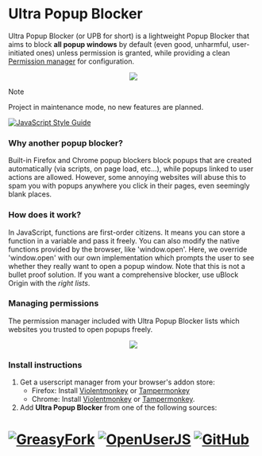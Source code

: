 # Ultra Popup Blocker

Ultra Popup Blocker (or UPB for short) is a lightweight Popup Blocker that aims to block **all popup windows** by default (even good, unharmful, user-initiated ones) unless permission is granted, while providing a clean [Permission manager][whtlstid] for configuration.

<p align="center"><img src="https://raw.githubusercontent.com/Eskander/ultra-popup-blocker/main/img/bottom-bar.png"></p>

> [!Note]  
> Project in maintenance mode, no new features are planned.

[![JavaScript Style Guide](https://cdn.rawgit.com/standard/standard/master/badge.svg)](https://github.com/standard/standard)

### Why another popup blocker?
Built-in Firefox and Chrome popup blockers block popups that are created automatically (via scripts, on page load, etc...), while popups linked to user actions are allowed. However, some annoying websites will abuse this to spam you with popups anywhere you click in their pages, even seemingly blank places.

### How does it work?
In JavaScript, functions are first-order citizens. It means you can store a function in a variable and pass it freely. You can also modify the native functions provided by the browser, like 'window.open'. Here, we override 'window.open' with our own implementation which prompts the user to see whether they really want to open a popup window. Note that this is not a bullet proof solution. If you want a comprehensive blocker, use uBlock Origin with the _right lists_.

### Managing permissions
The permission manager included with Ultra Popup Blocker lists which websites you trusted to open popups freely.

<p align="center"><img src="https://raw.githubusercontent.com/Eskander/ultra-popup-blocker/main/img/whitelist-config.png"></p>

### Install instructions
1. Get a userscript manager from your browser's addon store:
   - Firefox: Install [Violentmonkey][ff_ext1] or [Tampermonkey][ff_ext2]
   - Chrome: Install [Violentmonkey][cr_ext1] or [Tampermonkey][cr_ext2].
2. Add **Ultra Popup Blocker** from one of the following sources:

# [![GreasyFork][button1]][link1] [![OpenUserJS][button2]][link2] [![GitHub][button3]][link3]

  [ff_ext1]: https://addons.mozilla.org/en-US/firefox/addon/violentmonkey/
  [ff_ext2]: https://addons.mozilla.org/en-US/firefox/addon/tampermonkey/
  [cr_ext1]: https://chrome.google.com/webstore/detail/violentmonkey/jinjaccalgkegednnccohejagnlnfdag
  [cr_ext2]: https://chrome.google.com/webstore/detail/tampermonkey/dhdgffkkebhmkfjojejmpbldmpobfkfo
  
  [whtlstid]: #managing-permissions

  [button1]: https://img.shields.io/badge/Install-GreasyFork-red.svg?longCache=true&style=for-the-badge&
  [link1]: https://greasyfork.org/en/scripts/387937-ultra-popup-blocker
  
  [button2]: https://img.shields.io/badge/Install-OpenUserJS-blue.svg?longCache=true&style=for-the-badge
  [link2]: https://openuserjs.org/scripts/eskander/Ultra_Popup_Blocker
  
  [button3]: https://img.shields.io/badge/Install-GitHub-lightgrey.svg?longCache=true&style=for-the-badge
  [link3]: https://github.com/Eskander/ultra-popup-blocker/raw/main/src/ultra-popup-blocker.user.js
  
